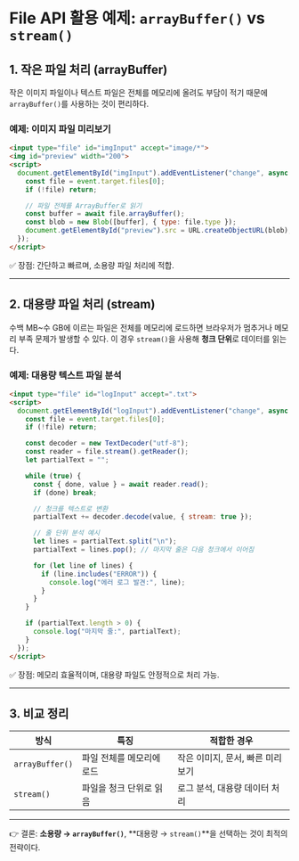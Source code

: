 # File API 활용 예제: `arrayBuffer()` vs `stream()`

## 1. 작은 파일 처리 (arrayBuffer)

작은 이미지 파일이나 텍스트 파일은 전체를 메모리에 올려도 부담이 적기 때문에 `arrayBuffer()`를 사용하는 것이 편리하다.

### 예제: 이미지 파일 미리보기

```html
<input type="file" id="imgInput" accept="image/*">
<img id="preview" width="200">
<script>
  document.getElementById("imgInput").addEventListener("change", async (event) => {
    const file = event.target.files[0];
    if (!file) return;

    // 파일 전체를 ArrayBuffer로 읽기
    const buffer = await file.arrayBuffer();
    const blob = new Blob([buffer], { type: file.type });
    document.getElementById("preview").src = URL.createObjectURL(blob);
  });
</script>
```

✅ 장점: 간단하고 빠르며, 소용량 파일 처리에 적합.

---

## 2. 대용량 파일 처리 (stream)

수백 MB\~수 GB에 이르는 파일은 전체를 메모리에 로드하면 브라우저가 멈추거나 메모리 부족 문제가 발생할 수 있다. 이 경우 `stream()`을 사용해 **청크 단위**로 데이터를 읽는다.

### 예제: 대용량 텍스트 파일 분석

```html
<input type="file" id="logInput" accept=".txt">
<script>
  document.getElementById("logInput").addEventListener("change", async (event) => {
    const file = event.target.files[0];
    if (!file) return;

    const decoder = new TextDecoder("utf-8");
    const reader = file.stream().getReader();
    let partialText = "";

    while (true) {
      const { done, value } = await reader.read();
      if (done) break;

      // 청크를 텍스트로 변환
      partialText += decoder.decode(value, { stream: true });

      // 줄 단위 분석 예시
      let lines = partialText.split("\n");
      partialText = lines.pop(); // 마지막 줄은 다음 청크에서 이어짐

      for (let line of lines) {
        if (line.includes("ERROR")) {
          console.log("에러 로그 발견:", line);
        }
      }
    }

    if (partialText.length > 0) {
      console.log("마지막 줄:", partialText);
    }
  });
</script>
```

✅ 장점: 메모리 효율적이며, 대용량 파일도 안정적으로 처리 가능.

---

## 3. 비교 정리

| 방식              | 특징             | 적합한 경우              |
| --------------- | -------------- | ------------------- |
| `arrayBuffer()` | 파일 전체를 메모리에 로드 | 작은 이미지, 문서, 빠른 미리보기 |
| `stream()`      | 파일을 청크 단위로 읽음  | 로그 분석, 대용량 데이터 처리   |

---

👉 결론: **소용량 → `arrayBuffer()`**, \*\*대용량 → `stream()`\*\*을 선택하는 것이 최적의 전략이다.
